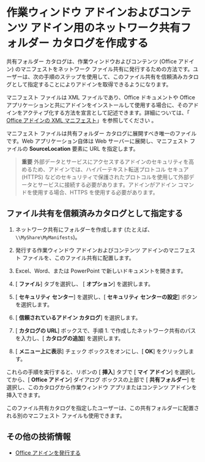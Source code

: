 
# 作業ウィンドウ アドインおよびコンテンツ アドイン用のネットワーク共有フォルダー カタログを作成する


共有フォルダー カタログは、作業ウィンドウおよびコンテンツ (Office アドイン) のマニフェストをネットワーク ファイル共有に発行するための方法です。ユーザーは、次の手順のステップを使用して、このファイル共有を信頼済みカタログとして指定することによりアドインを取得できるようになります。

マニフェスト ファイルは XML ファイルであり、Office ドキュメントや Office アプリケーションと共にアドインをインストールして使用する場合に、そのアドインをアクティブ化する方法を宣言として記述できます。詳細については、「 [Office アドインの XML マニフェスト](../../docs/overview/add-in-manifests.md)」を参照してください 。

マニフェスト ファイルは共有フォルダー カタログに展開すべき唯一のファイルです。Web アプリケーション自体は Web サーバーに展開し、マニフェスト ファイルの  **SourceLocation** 要素に URL を指定します。

 >**重要**  外部データとサービスにアクセスするアドインのセキュリティを高めるため、アドインでは、ハイパーテキスト転送プロトコル セキュア (HTTPS) などのセキュリティで保護されたプロトコルを使用して外部データとサービスに接続する必要があります。アドインがアドイン コマンドを使用する場合、HTTPS を使用する必要があります。


## ファイル共有を信頼済みカタログとして指定する


1. ネットワーク共有にフォルダーを作成します (たとえば、 `\\MyShare\MyManifests`)。
    
2. 発行する作業ウィンドウ アドインおよびコンテンツ アドインのマニフェスト ファイルを、このファイル共有に配置します。
    
3. Excel、Word、または PowerPoint で新しいドキュメントを開きます。
    
4. [ **ファイル**] タブを選択し、 [ **オプション**] を選択します。
    
5. [ **セキュリティ センター**] を選択し、[ **セキュリティ センターの設定**] ボタンを選択します。
    
6. [ **信頼されているアドイン カタログ**] を選択します。
    
7. [ **カタログの URL**] ボックスで、手順 1. で作成したネットワーク共有のパスを入力し、[ **カタログの追加**] を選択します。
    
8. [ **メニュー上に表示**] チェック ボックスをオンにし、[ **OK**] をクリックします。
    
これらの手順を実行すると、リボンの [ **挿入**] タブで [ **マイ アドイン**] を選択してから、[ **Office アドイン**] ダイアログ ボックスの上部で [ **共有フォルダー**] を選択し、このカタログから作業ウィンドウ アプリまたはコンテンツ アドインを挿入できます。

このファイル共有カタログを指定したユーザーは、この共有フォルダーに配置される別のマニフェスト ファイルも使用できます。


## その他の技術情報



- [Office アドインを発行する](../publish/publish.md)
    

